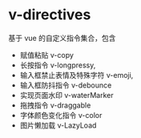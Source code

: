 # v-directives

基于 vue 的自定义指令集合，包含

* 赋值粘贴 v-copy
* 长按指令 v-longpressy,
* 输入框禁止表情及特殊字符 v-emoji,
* 输入框防抖指令 v-debounce
* 实现页面水印 v-waterMarker
* 拖拽指令 v-draggable
* 字体颜色变化指令 v-color
* 图片懒加载 v-LazyLoad


